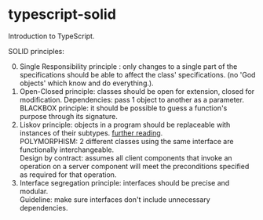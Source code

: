 # typescript-solid
Introduction to TypeScript.

SOLID principles:

0. Single Responsibility principle : only changes to a single part of the specifications should be able to affect the class' specifications. (no 'God objects' which know and do everything.).
1. Open-Closed principle: classes should be open for extension, closed for modification.
    Dependencies: pass 1 object to another as a parameter.<br>
    BLACKBOX principle: it should be possible to guess a function's purpose through its signature.
2. Liskov principle: objects in a program should be replaceable with instances of their subtypes. [further reading](https://reflectoring.io/lsp-explained/).<br>
   POLYMORPHISM: 2 different classes using the same interface are functionally interchangeable.<br>
   Design by contract: assumes all client components that invoke an operation on a server component will meet the preconditions specified as required for that operation.<br>
3. Interface segregation principle: interfaces should be precise and modular.<br>
    Guideline: make sure interfaces don't include unnecessary dependencies.
